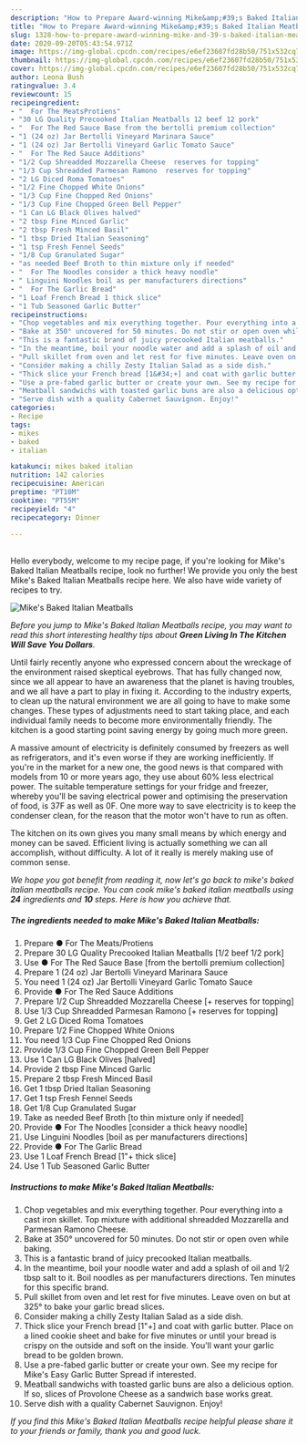 ```yaml
---
description: "How to Prepare Award-winning Mike&amp;#39;s Baked Italian Meatballs"
title: "How to Prepare Award-winning Mike&amp;#39;s Baked Italian Meatballs"
slug: 1328-how-to-prepare-award-winning-mike-and-39-s-baked-italian-meatballs
date: 2020-09-20T05:43:54.971Z
image: https://img-global.cpcdn.com/recipes/e6ef23607fd28b50/751x532cq70/mikes-baked-italian-meatballs-recipe-main-photo.jpg
thumbnail: https://img-global.cpcdn.com/recipes/e6ef23607fd28b50/751x532cq70/mikes-baked-italian-meatballs-recipe-main-photo.jpg
cover: https://img-global.cpcdn.com/recipes/e6ef23607fd28b50/751x532cq70/mikes-baked-italian-meatballs-recipe-main-photo.jpg
author: Leona Bush
ratingvalue: 3.4
reviewcount: 15
recipeingredient:
- "  For The MeatsProtiens"
- "30 LG Quality Precooked Italian Meatballs 12 beef 12 pork"
- "  For The Red Sauce Base from the bertolli premium collection"
- "1 (24 oz) Jar Bertolli Vineyard Marinara Sauce"
- "1 (24 oz) Jar Bertolli Vineyard Garlic Tomato Sauce"
- "  For The Red Sauce Additions"
- "1/2 Cup Shreadded Mozzarella Cheese  reserves for topping"
- "1/3 Cup Shreadded Parmesan Ramono  reserves for topping"
- "2 LG Diced Roma Tomatoes"
- "1/2 Fine Chopped White Onions"
- "1/3 Cup Fine Chopped Red Onions"
- "1/3 Cup Fine Chopped Green Bell Pepper"
- "1 Can LG Black Olives halved"
- "2 tbsp Fine Minced Garlic"
- "2 tbsp Fresh Minced Basil"
- "1 tbsp Dried Italian Seasoning"
- "1 tsp Fresh Fennel Seeds"
- "1/8 Cup Granulated Sugar"
- "as needed Beef Broth to thin mixture only if needed"
- "  For The Noodles consider a thick heavy noodle"
- " Linguini Noodles boil as per manufacturers directions"
- "  For The Garlic Bread"
- "1 Loaf French Bread 1 thick slice"
- "1 Tub Seasoned Garlic Butter"
recipeinstructions:
- "Chop vegetables and mix everything together. Pour everything into a cast iron skillet. Top mixture with additional shreadded Mozzarella and Parmesan Ramono Cheese."
- "Bake at 350° uncovered for 50 minutes. Do not stir or open oven while baking."
- "This is a fantastic brand of juicy precooked Italian meatballs."
- "In the meantime, boil your noodle water and add a splash of oil and 1/2 tbsp salt to it. Boil noodles as per manufacturers directions. Ten minutes for this specific brand."
- "Pull skillet from oven and let rest for five minutes. Leave oven on but at 325° to bake your garlic bread slices."
- "Consider making a chilly Zesty Italian Salad as a side dish."
- "Thick slice your French bread [1&#34;+] and coat with garlic butter. Place on a lined cookie sheet and bake for five minutes or until your bread is crispy on the outside and soft on the inside. You&#39;ll want your garlic bread to be golden brown."
- "Use a pre-fabed garlic butter or create your own. See my recipe for Mike&#39;s Easy Garlic Butter Spread if interested."
- "Meatball sandwichs with toasted garlic buns are also a delicious option. If so, slices of Provolone Cheese as a sandwich base works great."
- "Serve dish with a quality Cabernet Sauvignon. Enjoy!"
categories:
- Recipe
tags:
- mikes
- baked
- italian

katakunci: mikes baked italian 
nutrition: 142 calories
recipecuisine: American
preptime: "PT10M"
cooktime: "PT55M"
recipeyield: "4"
recipecategory: Dinner

---
```

<br>
Hello everybody, welcome to my recipe page, if you're looking for Mike&#39;s Baked Italian Meatballs recipe, look no further! We provide you only the best Mike&#39;s Baked Italian Meatballs recipe here. We also have wide variety of recipes to try.
<br>


![Mike&#39;s Baked Italian Meatballs](https://img-global.cpcdn.com/recipes/e6ef23607fd28b50/751x532cq70/mikes-baked-italian-meatballs-recipe-main-photo.jpg)

<i>Before you jump to Mike&#39;s Baked Italian Meatballs recipe, you may want to read this short interesting healthy tips about 
<strong>Green Living In The Kitchen Will Save You Dollars</strong>.</i>
</br>

Until fairly recently anyone who expressed concern about the wreckage of the environment raised skeptical eyebrows. That has fully changed now, since we all appear to have an awareness that the planet is having troubles, and we all have a part to play in fixing it. According to the industry experts, to clean up the natural environment we are all going to have to make some changes. These types of adjustments need to start taking place, and each individual family needs to become more environmentally friendly. The kitchen is a good starting point saving energy by going much more green.

A massive amount of electricity is definitely consumed by freezers as well as refrigerators, and it's even worse if they are working inefficiently. If you're in the market for a new one, the good news is that compared with models from 10 or more years ago, they use about 60% less electrical power. The suitable temperature settings for your fridge and freezer, whereby you'll be saving electrical power and optimising the preservation of food, is 37F as well as 0F. One more way to save electricity is to keep the condenser clean, for the reason that the motor won't have to run as often.

The kitchen on its own gives you many small means by which energy and money can be saved. Efficient living is actually something we can all accomplish, without difficulty. A lot of it really is merely making use of common sense.


<i>We hope you got benefit from reading it, now let's go back to mike&#39;s baked italian meatballs recipe. You can cook mike&#39;s baked italian meatballs using <strong>24</strong> ingredients and <strong>10</strong> steps. Here is how you achieve that.
</i>

##### The ingredients needed to make Mike&#39;s Baked Italian Meatballs:

1. Prepare  ● For The Meats/Protiens
1. Prepare 30 LG Quality Precooked Italian Meatballs [1/2 beef 1/2 pork]
1. Use  ● For The Red Sauce Base [from the bertolli premium collection]
1. Prepare 1 (24 oz) Jar Bertolli Vineyard Marinara Sauce
1. You need 1 (24 oz) Jar Bertolli Vineyard Garlic Tomato Sauce
1. Provide  ● For The Red Sauce Additions
1. Prepare 1/2 Cup Shreadded Mozzarella Cheese [+ reserves for topping]
1. Use 1/3 Cup Shreadded Parmesan Ramono [+ reserves for topping]
1. Get 2 LG Diced Roma Tomatoes
1. Prepare 1/2 Fine Chopped White Onions
1. You need 1/3 Cup Fine Chopped Red Onions
1. Provide 1/3 Cup Fine Chopped Green Bell Pepper
1. Use 1 Can LG Black Olives [halved]
1. Provide 2 tbsp Fine Minced Garlic
1. Prepare 2 tbsp Fresh Minced Basil
1. Get 1 tbsp Dried Italian Seasoning
1. Get 1 tsp Fresh Fennel Seeds
1. Get 1/8 Cup Granulated Sugar
1. Take as needed Beef Broth [to thin mixture only if needed]
1. Provide  ● For The Noodles [consider a thick heavy noodle]
1. Use  Linguini Noodles [boil as per manufacturers directions]
1. Provide  ● For The Garlic Bread
1. Use 1 Loaf French Bread [1&#34;+ thick slice]
1. Use 1 Tub Seasoned Garlic Butter


##### Instructions to make Mike&#39;s Baked Italian Meatballs:

1. Chop vegetables and mix everything together. Pour everything into a cast iron skillet. Top mixture with additional shreadded Mozzarella and Parmesan Ramono Cheese.
1. Bake at 350° uncovered for 50 minutes. Do not stir or open oven while baking.
1. This is a fantastic brand of juicy precooked Italian meatballs.
1. In the meantime, boil your noodle water and add a splash of oil and 1/2 tbsp salt to it. Boil noodles as per manufacturers directions. Ten minutes for this specific brand.
1. Pull skillet from oven and let rest for five minutes. Leave oven on but at 325° to bake your garlic bread slices.
1. Consider making a chilly Zesty Italian Salad as a side dish.
1. Thick slice your French bread [1&#34;+] and coat with garlic butter. Place on a lined cookie sheet and bake for five minutes or until your bread is crispy on the outside and soft on the inside. You&#39;ll want your garlic bread to be golden brown.
1. Use a pre-fabed garlic butter or create your own. See my recipe for Mike&#39;s Easy Garlic Butter Spread if interested.
1. Meatball sandwichs with toasted garlic buns are also a delicious option. If so, slices of Provolone Cheese as a sandwich base works great.
1. Serve dish with a quality Cabernet Sauvignon. Enjoy!


<i>If you find this Mike&#39;s Baked Italian Meatballs recipe helpful please share it to your friends or family, thank you and good luck.</i>

